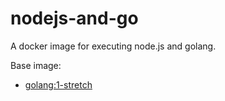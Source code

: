 nodejs-and-go
=============

A docker image for executing node.js and golang.

Base image:

- [golang:1-stretch](https://hub.docker.com/_/golang)

